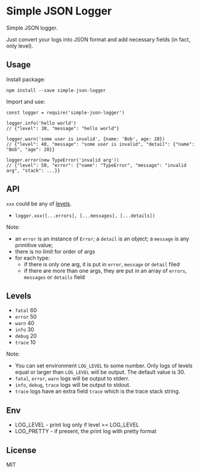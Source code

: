 # Simple JSON Logger

Simple JSON logger.

Just convert your logs into JSON format and add necessary fields (in fact, only level). 

## Usage

Install package:

`npm install --save simple-json-logger`

Import and use:

```
const logger = require('simple-json-logger')

logger.info('hello world') 
// {"level": 30, "message": "hello world"}

logger.warn('some user is invalid', {name: 'Bob', age: 20})
// {"level": 40, "message": "some user is invalid", "detail": {"name": "Bob", "age": 20}}

logger.error(new TypeError('invalid arg'))
// {"level": 50, "error": {"name": "TypeError", "message": "invalid arg", "stack": ...}}
```

## API

`xxx` could be any of [levels](#levels).

- `logger.xxx([...errors], [...messages], [...details])`

Note:

- an `error` is an instance of `Error`; a `detail` is an object; a `message` is any primitive value;
- there is no limit for order of args
- for each type:
  - if there is only one arg, it is put in `error`, `message` or `detail` filed
  - if there are more than one args, they are put in an array of `errors`, `messages` or `details` field

## Levels

- `fatal`   60
- `error`   50
- `warn`    40
- `info`    30
- `debug`   20
- `trace`   10

Note:

- You can set environment `LOG_LEVEL` to some number. Only logs of levels equal or larger than `LOG_LEVEL` will
be output. The default value is 30.
- `fatal`, `error`, `warn` logs will be output to stderr.
- `info`, `debug`, `trace` logs will be output to stdout.
- `trace` logs have an extra field `trace` which is the trace stack string.

## Env

- LOG_LEVEL - print log only if level >= LOG_LEVEL
- LOG_PRETTY - if present, the print log with pretty format

## License

MIT
